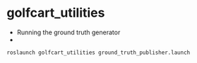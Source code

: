 # golfcart_utilities

- Running the ground truth generator
 -
 ```
 roslaunch golfcart_utilities ground_truth_publisher.launch
 ```
